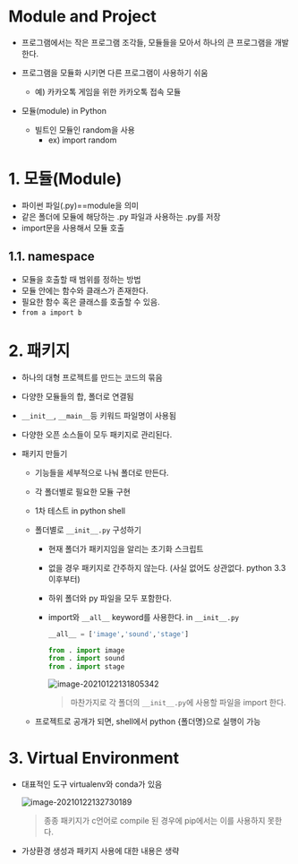 # Module and Project

- 프로그램에서는 작은 프로그램 조각들, 모듈들을 모아서 하나의 큰 프로그램을 개발한다.

- 프로그램을 모듈화 시키면 다른 프로그램이 사용하기 쉬움

  - 예) 카카오톡 게임을 위한 카카오톡 접속 모듈

  

- 모듈(module) in Python
  - 빌트인 모듈인 random을 사용
    - ex) import random



# 1. 모듈(Module)

- 파이썬 파일(.py)==module을 의미
- 같은 폴더에 모듈에 해당하는 .py 파일과 사용하는 .py를 저장
- import문을 사용해서 모듈 호출 

## 1.1. namespace

- 모듈을 호출할 때 범위를 정하는 방법
- 모듈 안에는 함수와 클래스가 존재한다. 
- 필요한 함수 혹은 클래스를 호출할 수 있음.
- `from a import b`



# 2. 패키지

- 하나의 대형 프로젝트를 만드는 코드의 묶음

- 다양한 모듈들의 합, 폴더로 연결됨

- `__init__`, `__main__`등 키워드 파일명이 사용됨

- 다양한 오픈 소스들이 모두 패키지로 관리된다. 

- 패키지 만들기

  - 기능들을 세부적으로 나눠 폴더로 만든다. 

  - 각 폴더별로 필요한 모듈 구현

  - 1차 테스트 in python shell

  - 폴더별로 `__init__.py` 구성하기

    - 현재 폴더가 패키지임을 알리는 초기화 스크립트

    - 없을 경우 패키지로 간주하지 않는다. (사실 없어도 상관없다. python 3.3이후부터)

    - 하위 폴더와 py 파일을 모두 포함한다. 

    - import와 `__all__` keyword를 사용한다. in `__init__.py`

      ```python
      __all__ = ['image','sound','stage']
      
      from . import image
      from . import sound
      from . import stage
      ```

      ![image-20210122131805342](https://user-images.githubusercontent.com/38639633/105446009-96467280-5cb4-11eb-9f4a-f1bbedca8e2f.png)

      > 마찬가지로 각 폴더의 `__init__.py`에 사용할 파일을 import 한다. 

  - 프로젝트로 공개가 되면, shell에서 python {폴더명}으로 실행이 가능 



# 3. Virtual Environment

- 대표적인 도구 virtualenv와 conda가 있음

  ![image-20210122132730189](https://user-images.githubusercontent.com/38639633/105446501-95faa700-5cb5-11eb-9bcd-c4678ccd369f.png)

  > 종종 패키지가 c언어로 compile 된 경우에 pip에서는 이를 사용하지 못한다. 

- 가상환경 생성과 패키지 사용에 대한 내용은 생략

































